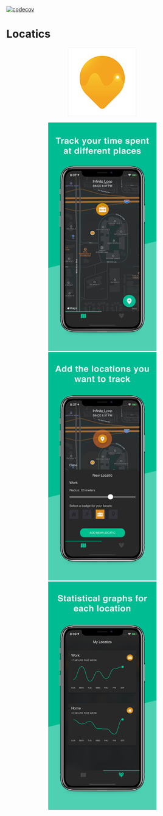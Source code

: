 [![codecov](https://codecov.io/gh/LukeSmith16/Locatics/branch/master/graph/badge.svg)](https://codecov.io/gh/LukeSmith16/Locatics)

# Locatics
<p align="center">
  <img src="https://github.com/LukeSmith16/Locatics/blob/master/Screenshots/Icon-60%403x.png">
</p>

<p align="center">
  <img src="https://github.com/LukeSmith16/Locatics/blob/master/Screenshots/xs-03.png" width="285" height="600">
  <img src="https://github.com/LukeSmith16/Locatics/blob/master/Screenshots/1.png" width="285" height="600">
  <img src="https://github.com/LukeSmith16/Locatics/blob/master/Screenshots/xs-03-iOS-1242x2688.png.png" width="285" height="600">
</p>
